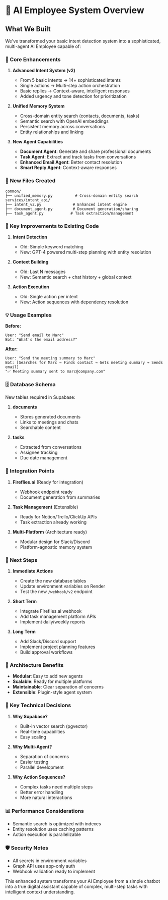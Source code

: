 # 🎯 AI Employee System Overview

## What We Built

We've transformed your basic intent detection system into a sophisticated, multi-agent AI Employee capable of:

### 🚀 Core Enhancements

1. **Advanced Intent System (v2)**
   - From 5 basic intents → 14+ sophisticated intents
   - Single actions → Multi-step action orchestration
   - Basic replies → Context-aware, intelligent responses
   - Added urgency and tone detection for prioritization

2. **Unified Memory System**
   - Cross-domain entity search (contacts, documents, tasks)
   - Semantic search with OpenAI embeddings
   - Persistent memory across conversations
   - Entity relationships and linking

3. **New Agent Capabilities**
   - **Document Agent**: Generate and share professional documents
   - **Task Agent**: Extract and track tasks from conversations
   - **Enhanced Email Agent**: Better contact resolution
   - **Smart Reply Agent**: Context-aware responses

### 📁 New Files Created

```
common/
├── unified_memory.py          # Cross-domain entity search
services/intent_api/
├── intent_v2.py              # Enhanced intent engine
├── document_agent.py         # Document generation/sharing
├── task_agent.py            # Task extraction/management
```

### 🔄 Key Improvements to Existing Code

1. **Intent Detection**
   - Old: Simple keyword matching
   - New: GPT-4 powered multi-step planning with entity resolution

2. **Context Building**
   - Old: Last N messages
   - New: Semantic search + chat history + global context

3. **Action Execution**
   - Old: Single action per intent
   - New: Action sequences with dependency resolution

### 💡 Usage Examples

**Before:**
```
User: "Send email to Marc"
Bot: "What's the email address?"
```

**After:**
```
User: "Send the meeting summary to Marc"
Bot: [Searches for Marc → Finds contact → Gets meeting summary → Sends email]
"✅ Meeting summary sent to marc@company.com"
```

### 🗄️ Database Schema

New tables required in Supabase:

1. **documents**
   - Stores generated documents
   - Links to meetings and chats
   - Searchable content

2. **tasks**
   - Extracted from conversations
   - Assignee tracking
   - Due date management

### 🔌 Integration Points

1. **Fireflies.ai** (Ready for integration)
   - Webhook endpoint ready
   - Document generation from summaries

2. **Task Management** (Extensible)
   - Ready for Notion/Trello/ClickUp APIs
   - Task extraction already working

3. **Multi-Platform** (Architecture ready)
   - Modular design for Slack/Discord
   - Platform-agnostic memory system

### 🚦 Next Steps

1. **Immediate Actions**
   - Create the new database tables
   - Update environment variables on Render
   - Test the new `/webhook/v2` endpoint

2. **Short Term**
   - Integrate Fireflies.ai webhook
   - Add task management platform APIs
   - Implement daily/weekly reports

3. **Long Term**
   - Add Slack/Discord support
   - Implement project planning features
   - Build approval workflows

### 🎨 Architecture Benefits

- **Modular**: Easy to add new agents
- **Scalable**: Ready for multiple platforms
- **Maintainable**: Clear separation of concerns
- **Extensible**: Plugin-style agent system

### 🔑 Key Technical Decisions

1. **Why Supabase?**
   - Built-in vector search (pgvector)
   - Real-time capabilities
   - Easy scaling

2. **Why Multi-Agent?**
   - Separation of concerns
   - Easier testing
   - Parallel development

3. **Why Action Sequences?**
   - Complex tasks need multiple steps
   - Better error handling
   - More natural interactions

### 📊 Performance Considerations

- Semantic search is optimized with indexes
- Entity resolution uses caching patterns
- Action execution is parallelizable

### 🛡️ Security Notes

- All secrets in environment variables
- Graph API uses app-only auth
- Webhook validation ready to implement

This enhanced system transforms your AI Employee from a simple chatbot into a true digital assistant capable of complex, multi-step tasks with intelligent context understanding.
